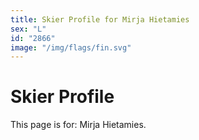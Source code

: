 ```yaml
---
title: Skier Profile for Mirja Hietamies
sex: "L"
id: "2866"
image: "/img/flags/fin.svg" 
---
```


# Skier Profile

This page is for: Mirja Hietamies.
    
